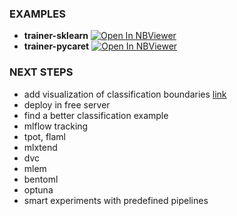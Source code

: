 ### EXAMPLES

- **trainer-sklearn** [![Open In NBViewer](https://img.shields.io/badge/Open%20In-NBViewer-blue)](https://nbviewer.org/github/Takfes/python-classification/blob/master/trainer-sklearn.ipynb)
- **trainer-pycaret** [![Open In NBViewer](https://img.shields.io/badge/Open%20In-NBViewer-blue)](https://nbviewer.org/github/Takfes/python-classification/blob/master/trainer-pycaret.ipynb)

### NEXT STEPS

- add visualization of classification boundaries [link](https://rasbt.github.io/mlxtend/api_subpackages/mlxtend.plotting/#plot_decision_regions)
- deploy in free server
- find a better classification example
- mlflow tracking
- tpot, flaml
- mlxtend
- dvc
- mlem
- bentoml
- optuna
- smart experiments with predefined pipelines
